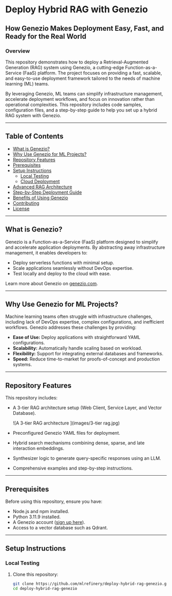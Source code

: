 # Deploy Hybrid RAG with Genezio

## How Genezio Makes Deployment Easy, Fast, and Ready for the Real World

### Overview

This repository demonstrates how to deploy a Retrieval-Augmented Generation (RAG) system using Genezio, a cutting-edge Function-as-a-Service (FaaS) platform. The project focuses on providing a fast, scalable, and easy-to-use deployment framework tailored to the needs of machine learning (ML) teams.

By leveraging Genezio, ML teams can simplify infrastructure management, accelerate deployment workflows, and focus on innovation rather than operational complexities. This repository includes code samples, configuration files, and a step-by-step guide to help you set up a hybrid RAG system with Genezio.

---

## Table of Contents

- [What is Genezio?](#what-is-genezio)
- [Why Use Genezio for ML Projects?](#why-use-genezio-for-ml-projects)
- [Repository Features](#repository-features)
- [Prerequisites](#prerequisites)
- [Setup Instructions](#setup-instructions)
  - [Local Testing](#local-testing)
  - [Cloud Deployment](#cloud-deployment)
- [Advanced RAG Architecture](#advanced-rag-architecture)
- [Step-by-Step Deployment Guide](#step-by-step-deployment-guide)
- [Benefits of Using Genezio](#benefits-of-using-genezio)
- [Contributing](#contributing)
- [License](#license)

---

## What is Genezio?

Genezio is a Function-as-a-Service (FaaS) platform designed to simplify and accelerate application deployments. By abstracting away infrastructure management, it enables developers to:

- Deploy serverless functions with minimal setup.
- Scale applications seamlessly without DevOps expertise.
- Test locally and deploy to the cloud with ease.

Learn more about Genezio on [genezio.com](https://genezio.com).

---

## Why Use Genezio for ML Projects?

Machine learning teams often struggle with infrastructure challenges, including lack of DevOps expertise, complex configurations, and inefficient workflows. Genezio addresses these challenges by providing:

- **Ease of Use:** Deploy applications with straightforward YAML configurations.
- **Scalability:** Automatically handle scaling based on workload.
- **Flexibility:** Support for integrating external databases and frameworks.
- **Speed:** Reduce time-to-market for proofs-of-concept and production systems.

---

## Repository Features

This repository includes:

- A 3-tier RAG architecture setup (Web Client, Service Layer, and Vector Database).

    ![A 3-tier RAG architecture ](images/3-tier rag.jpg)
- Preconfigured Genezio YAML files for deployment.
- Hybrid search mechanisms combining dense, sparse, and late interaction embeddings.
- Synthesizer logic to generate query-specific responses using an LLM.
- Comprehensive examples and step-by-step instructions.

---

## Prerequisites

Before using this repository, ensure you have:

- Node.js and npm installed.
- Python 3.11.9 installed.
- A Genezio account ([sign up here](https://genezio.com)).
- Access to a vector database such as Qdrant.

---

## Setup Instructions

### Local Testing

1. Clone this repository:
   ```bash
   git clone https://github.com/mlrefinery/deploy-hybrid-rag-genezio.git
   cd deploy-hybrid-rag-genezio
